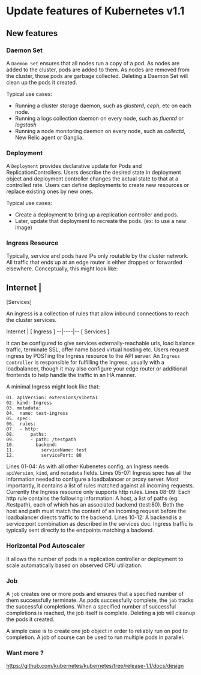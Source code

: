 # Update features of Kubernetes v1.1

## New features
### Daemon Set
A `Daemon Set` ensures that all nodes run a copy of a pod. As nodes are added to the cluster, pods are added to them. As nodes are removed from the cluster, those pods are garbage collected. Deleting a Daemon Set will clean up the pods it created.

Typical use cases:
- Running a cluster storage daemon, such as *glusterd*, *ceph*, etc on each node.
- Running a logs collection daemon on every node, such as *fluentd* or *logstash*
- Running a node monitoring daemon on every node, such as *collectd*, New Relic agent or Ganglia.

### Deployment
A `Deployment` provides declarative update for Pods and ReplicationControllers. Users describe the desired state in deployment object and deployment controller changes the actual state to that at a controlled rate. Users can define deployments to create new resources or replace existing ones by new ones.

Typical use cases:
- Create a deployment to bring up a replication controller and pods.
- Later, update that deployment to recreate the pods. (ex: to use a new image)

### Ingress Resource
Typically, service and pods have IPs only routable by the cluster network. All traffic that ends up at an edge router is either dropped or forwarded elsewhere. Conceptually, this might look like:

Internet
|
----------
[Services]

An ingress is a collection of rules that allow inbound connections to reach the cluster services.

Internet
|
[ Ingress ]
--|----|--
[ Services ]

It can be configured to give services externally-reachable urls, load balance traffic, terminate SSL, offer name based virtual hosting etc. Users request ingress by POSTing the Ingress resource to the API server. An `Ingress Controller` is responsible for fulfilling the Ingress, usually with a loadbalancer, though it may also configure your edge router or additional frontends to help handle the traffic in an HA manner.

A minimal Ingress might look like that:
```
01. apiVersion: extensions/v1beta1
02. kind: Ingress
03. metadata:
04.  name: test-ingress
05. spec:
06.  rules:
07.  - http:
08.      paths:
09.      - path: /testpath
10.        backend:
11.          serviceName: test
12.          servicePort: 80
```
Lines 01-04: As with all other Kubenetes config, an Ingress needs `apiVersion`, `kind`, and `metadata` fields.
Lines 05-07: Ingress spec has all the information needed to configure a loadbalancer or proxy server. Most importantly, it contains a list of rules matched against all incoming requests. Currently the Ingress resource only supports http rules.
Lines 08-09: Each http rule contains the following information: A host, a list of paths (eg: /testpath), each of which has an associated backend (test:80). Both the host and path must match the content of an incoming request before the loadbalancer directs traffic to the backend.
Lines 10-12: A backend is a service:port combination as described in the services doc. Ingress traffic is typically sent directly to the endpoints matching a backend.

### Horizontal Pod Autoscaler
It allows the number of pods in a replication controller or deployment to scale automatically based on observed CPU utilization.

### Job
A `job` creates one or more pods and ensures that a specified number of them successfully terminate. As pods successfully complete, the `job` tracks the successful completions. When a specified number of successful completions is reached, the job itself is complete. Deleting a job will cleanup the pods it created.

A simple case is to create one job object in order to reliably run on pod to completion. A job of course can be used to run multiple pods in parallel.

### Want more ?
https://github.com/kubernetes/kubernetes/tree/release-1.1/docs/design
